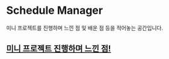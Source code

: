 # Schedule Manager

미니 프로젝트를 진행하며 느낀 점 및 배운 점 등을 적어놓는 공간입니다.

## [미니 프로젝트 진행하며 느낀 점!](./history/personal-schedule-manager.md)

